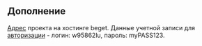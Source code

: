 ## Дополнение
[Адрес](http://w95862lu.beget.tech) проекта на хостинге beget.
Данные учетной записи для [авторизации](https://cp.beget.com/login?next=/fm) - логин: w95862lu, пароль: myPASS123.


